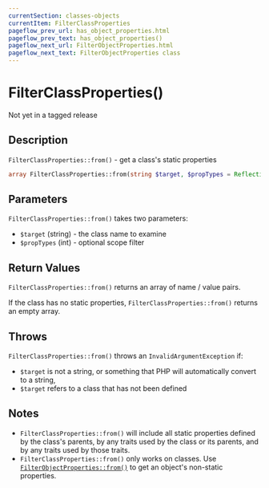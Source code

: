 ```yaml
---
currentSection: classes-objects
currentItem: FilterClassProperties
pageflow_prev_url: has_object_properties.html
pageflow_prev_text: has_object_properties()
pageflow_next_url: FilterObjectProperties.html
pageflow_next_text: FilterObjectProperties class
---
```


# FilterClassProperties()

<div class="callout warning" markdown="1">
Not yet in a tagged release
</div>

## Description

`FilterClassProperties::from()` - get a class's static properties

```php
array FilterClassProperties::from(string $target, $propTypes = ReflectionProperty::IS_PUBLIC);
```

## Parameters

`FilterClassProperties::from()` takes two parameters:

* `$target` (string) - the class name to examine
* `$propTypes` (int) - optional scope filter

## Return Values

`FilterClassProperties::from()` returns an array of name / value pairs.

If the class has no static properties, `FilterClassProperties::from()` returns an empty array.

## Throws

`FilterClassProperties::from()` throws an `InvalidArgumentException` if:

* `$target` is not a string, or something that PHP will automatically convert to a string,
* `$target` refers to a class that has not been defined

## Notes

* `FilterClassProperties::from()` will include all static properties defined by the class's parents, by any traits used by the class or its parents, and by any traits used by those traits.
* `FilterClassProperties::from()` only works on classes. Use [`FilterObjectProperties::from()`](FilterObjectProperties.html) to get an object's non-static properties.
